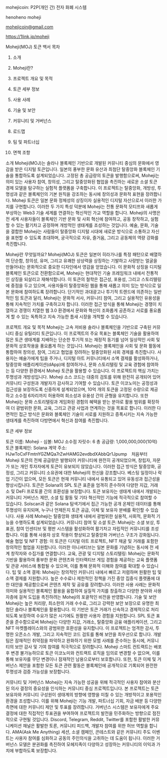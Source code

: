 mohejicoin: P2P(개인 간) 전자 화폐 시스템

henoheno moheji

mohejicoin@gmail.com

https://1link.jp/moheji

Moheji(MOJ) 토큰 백서 목차

1. 소개

2. Moheji란?

3. 프로젝트 개요 및 목적

4. 토큰 세부 정보

5. 사용 사례

6. 기술 및 보안

7. 커뮤니티 및 거버넌스

8. 로드맵

9. 팀 및 파트너십

10. 면책 조항

소개 Moheji(MOJ)는 솔라나 블록체인 기반으로 개발된 커뮤니티 중심의 문화에서 영감을 받은 디지털 토큰입니다. 일본의 풍부한 문화 유산과 최첨단 탈중앙화 블록체인 기술을 통합하도록 설계되었습니다. 고정된 총 공급량의 토큰을 발행함으로써, Moheji는 의미 있는 사용자 참여, 창의성, 그리고 탈중앙화된 협업을 촉진하는 새로운 소셜 토큰 경제 모델을 탐구하는 실험적 플랫폼을 구축합니다. 이 프로젝트는 탈중앙화, 개방성, 투명성과 같은 블록체인의 기본 원칙을 강조하는 동시에 창의성과 문화적 표현을 장려합니다. Moheji 토큰은 일본 문화 정체성의 상징이자 실용적인 디지털 자산으로서 이러한 가치를 구현합니다. 이러한 두 가지 특성 덕분에 Moheji는 전통 문화적 모티프와 새롭게 부상하는 Web3 기술 세계를 연결하는 혁신적인 가교 역할을 합니다. Moheji의 사명은 전 세계 사용자들이 블록체인 기반 문화 및 사회 혁신에 참여하고, 공동 창작하고, 실험할 수 있는 활기차고 공정하며 개방적인 생태계를 조성하는 것입니다. 예술, 문화, 기술을 결합한 Moheji는 사람들이 탈중앙화 디지털 시대에 새로운 방식으로 소통하고 자신을 표현할 수 있도록 초대하며, 궁극적으로 자유, 즐거움, 그리고 공동체의 역량 강화를 촉진합니다.

Moheji란 무엇일까요? Moheji(MOJ) 토큰은 일본어 히라가나를 특정 패턴으로 배열하여 단순함, 창의성, 유머, 그리고 유쾌한 상상력을 상징하는 기발하고 사랑받는 얼굴을 만들어내는 문화적으로 중요한 디자인에서 영감을 얻었습니다. 이 문화적 상징을 디지털 블록체인 토큰으로 전환함으로써, Moheji는 현대적인 기술 프레임워크 내에서 전통적인 상징을 되살리고 재해석합니다. 이 토큰의 철학은 접근성, 포용성, 그리고 스토리텔링에 중점을 두고 있으며, 사용자들이 탈중앙화된 웹을 통해 새롭고 의미 있는 방식으로 일본 문화에 참여하도록 장려합니다. 단기적인 과대광고나 투기적 트렌드에 의존하는 일반적인 밈 토큰과 달리, Moheji는 문화적 서사, 커뮤니티 참여, 그리고 실용적인 유용성을 통해 지속적인 가치를 구축하고자 합니다. 이러한 접근 방식을 통해 Moheji는 경쟁이 치열하고 경쟁이 치열한 웹 3.0 환경에서 문화와 혁신이 조화롭게 공존하고 서로를 풍요롭게 할 수 있는 독특하고 지속 가능한 틈새 시장을 개척할 수 있습니다.

프로젝트 개요 및 목적 Moheji는 고속 저비용 솔라나 블록체인을 기반으로 구축된 커뮤니티 중심 유틸리티 토큰입니다. 이 프로젝트의 주요 목표는 블록체인 기술을 활용하여 많은 토큰 생태계를 지배하는 단순한 투기적 또는 재정적 동기를 넘어 일상적인 사회 및 문화적 상호작용을 풍요롭게 하는 것입니다. Moheji는 블록체인을 사회 및 문화 활동에 통합하여 창의성, 참여, 그리고 협업을 장려하는 탈중앙화된 사회 경제를 촉진합니다. 사용자는 예술가에게 팁을 주거나, 디지털 아트 커뮤니티에서 소액 결제를 활성화하거나, 탈중앙화 애플리케이션(dApp)에 참여하거나, 문화 스토리텔링 및 교육 경험에 참여하는 등 다양한 환경에서 Moheji 토큰을 활용할 수 있습니다. 이 프로젝트의 핵심 가치는 투명성과 개방성입니다. Moheji 소스 코드는 대중의 검토를 위해 완전히 공개되어 있어 커뮤니티 구성원과 개발자가 감사하고 기여할 수 있습니다. 토큰 이코노미는 공정성과 접근성을 보장하도록 신중하게 설계되었으며, 10억 개의 토큰을 고정된 수량으로 제공하고 소수점 6자리까지 허용하여 희소성과 유용성 간의 균형을 유지합니다. 또한 Moheji는 문화 스토리텔링과 게임화된 경험의 혜택을 받는 분야로 활용 범위를 확장하여 더 광범위한 문화, 교육, 그리고 관광 사업과 연계하는 것을 목표로 합니다. 이러한 다면적인 접근 방식은 문화와 블록체인 기술이 서로를 지원하고 증폭시키는 지속 가능한 생태계를 촉진하여 다방면에서 혁신과 참여를 촉진합니다.

토큰 세부 정보

토큰 이름: Moheji - 심볼: MOJ
소수점 자릿수: 6
총 공급량: 1,000,000,000(10억) 토큰
블록체인: Solana
계약 주소: HJwToCxFFmtnYGZMQa7rZwHAMG2evdbdXAbbQr1Jpump　처음부터 Moheji 토큰의 전체 공급량은 발행되어 커뮤니티에 완전히 공개되었으며, 창립자, 자문가 또는 개인 투자자에게 토큰이 유보되지 않았습니다. 이러한 접근 방식은 탈중앙화, 공정성, 그리고 커뮤니티 소유권에 대한 Moheji의 헌신을 강조합니다. 베스팅 일정이나 락업 기간이 없으며, 모든 토큰은 현재 커뮤니티 내에서 유통되고 있어 유동성과 접근성을 향상시킵니다. 토큰은 Solana의 SPL 토큰 표준을 엄격히 준수하여 다양한 지갑, 거래소 및 DeFi 프로토콜 간의 호환성을 보장합니다. 토큰 보유자는 생태계 내에서 개발되는 커뮤니티 거버넌스 제안, 소셜 팁 활동 및 기타 혁신적인 기능에 적극적으로 참여할 수 있습니다. Solscan과 같은 Solana 탐색기에서 접근 가능한 공개 온체인 데이터를 통해 투명성이 유지되며, 누구나 언제든지 토큰 공급, 이체 및 보유자 분배를 확인할 수 있습니다.
사용 사례 Moheji는 탈중앙화 생태계 내에서 광범위한 실용적, 사회적, 문화적 기능을 수행하도록 설계되었습니다.
커뮤니티 참여 및 소셜 토큰: Moheji는 소셜 보상, 투표권, 참여 인센티브 및 평판 시스템을 활성화하여 활기차고 자립적인 커뮤니티를 조성합니다. 이를 통해 사용자 상호 작용이 향상되고 탈중앙화 거버넌스 구조가 강화됩니다.
예술 협업 및 NFT 경험: 이 토큰은 디지털 아트 프로젝트, NFT 채굴 및 거래를 포함한 창의적인 협업을 지원합니다. 이러한 이니셔티브는 일본 문화를 기념하는 동시에 전 세계 창작자와 수집가를 연결합니다.
교육, 관광 및 디지털 스토리텔링: Moheji는 문화적 기반을 활용하여 풍부한 문화 콘텐츠와 인터랙티브 게임 경험을 제공하는 교육 플랫폼 및 관광 서비스에 통합될 수 있으며, 이를 통해 문화적 이해와 참여를 확대할 수 있습니다.
팁 및 소액 결제: Moheji는 창의적인 커뮤니티 내에서 빠르고 저렴하며 원활한 팁 및 소액 결제를 지원합니다. 높은 수수료나 제한적인 정책을 가진 중앙 집중식 플랫폼에 대한 대안을 제공함으로써 콘텐츠 제작 및 공유를 장려합니다. 이러한 사용 사례는 문화적 의미와 실용적인 블록체인 활용을 융합하여 실질적 가치를 창출하고 다양한 분야와 사용자층에 걸쳐 도입을 촉진하려는 Moheji의 포괄적인 비전을 반영합니다.
기술 및 보안 Moheji는 높은 처리량, 최소한의 거래 수수료, 그리고 강력한 보안 보장으로 유명한 최첨단 솔라나 블록체인을 활용합니다. 이 기반은 토큰 거래가 신속하고 경제적으로 처리되도록 보장하여 수요가 많은 시기에도 원활한 사용자 경험을 지원합니다. SPL 토큰 표준을 준수함으로써 Moheji는 다양한 지갑, 거래소, 탈중앙화 금융 애플리케이션, 그리고 NFT 마켓플레이스와의 광범위한 호환성을 유지합니다. 이 프로젝트는 엄격한 감사, 투명한 오픈소스 개발, 그리고 지속적인 코드 검토를 통해 보안을 최우선으로 합니다. 개발팀은 잠재적인 취약점을 파악하고 완화하기 위한 모범 사례를 준수하는 동시에, 커뮤니티의 보안 감사 및 기여 참여를 적극적으로 장려합니다. Moheji 스마트 컨트랙트는 배포 후 변경 불가능하므로 토큰 이코노미와 컨트랙트 로직을 임의로 변경할 수 없으며, 이를 통해 보유자를 무단 변경이나 잠재적인 남용으로부터 보호합니다. 또한, 토큰 이체 및 거버넌스 제안을 포함한 모든 토큰 관련 활동은 블록체인에 공개적으로 기록되어 완전한 투명성과 검증 가능성을 보장합니다.

커뮤니티 및 거버넌스 Moheji는 지속 가능한 성공을 위해 적극적인 사용자 참여와 분산된 의사 결정의 중요성을 인식하는 커뮤니티 중심 프로젝트입니다. 본 프로젝트는 토큰 보유자와 커뮤니티 구성원이 생태계의 방향에 영향을 미칠 수 있는 개방적이고 포용적인 환경을 조성합니다. 이를 위해 Moheji는 기능 개발, 파트너십 기회, 자금 배분 등 다양한 측면에 대한 커뮤니티 제안 및 투표를 장려합니다. 거버넌스 시스템은 보유자에게 주요 결정에 대한 직접적인 투표권을 부여하여 프로젝트의 발전을 민주화하는 방향으로 점진적으로 구현될 것입니다. Discord, Telegram, Reddit, Twitter를 포함한 활발한 커뮤니케이션 채널은 활발한 토론, 커뮤니티 피드백, 개발자 참여를 위한 허브 역할을 합니다. AMA(Ask Me Anything) 세션, 소셜 캠페인, 콘테스트와 같은 커뮤니티 주도 이벤트는 사용자 참여를 심화하고 공동의 주인의식을 고취하는 데 도움이 됩니다. 이러한 거버넌스 모델은 분권화를 촉진하여 모헤지족이 다양하고 성장하는 커뮤니티의 이익과 가치에 부합하도록 보장합니다.


